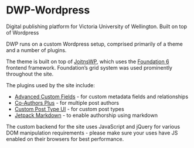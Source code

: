# DWP-Wordpress
Digital publishing platform for Victoria University of Wellington. Built on top of Wordpress

DWP runs on a custom Wordpress setup, comprised primarily of a theme and a number of plugins.

The theme is built on top of [JoitnsWP](http://jointswp.com/), which uses the [Foundation 6](https://foundation.zurb.com/) frontend framework. Foundation’s grid system was used prominently throughout the site.

The plugins used by the site include:
* [Advanced Custom Fields](https://wordpress.org/plugins/advanced-custom-fields/) - for custom metadata fields and relationships
* [Co-Authors Plus](https://wordpress.org/plugins/co-authors-plus/) - for multiple post authors
* [Custom Post Type UI](https://wordpress.org/plugins/custom-post-type-ui/) - for custom post types
* [Jetpack Markdown](https://wordpress.org/plugins/jetpack-markdown/) - to enable authorship using markdown

The custom backend for the site uses JavaScript and jQuery for various DOM manipulation requirements - please make sure your uses have JS enabled on their browsers for best performance.
